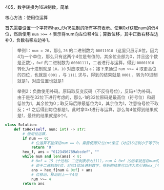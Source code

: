 405，数字转换为16进制数，简单

核心方法：使用位运算

首先需要设置一个字符串hax_f为16进制的所有字符表示。使用0xf获取num的低4位，然后使用 `num >>= 4` 表示将num向左位移4位；算数位移，其中正数右移左边补0，负数右移左边补1。

> 举例1：`num = 26`，那么 `26` 的二进制数为 `00011010`（这里只展示8位，因为4为一个单位，那么只有这两个4位是有值的，其余位全部为0，并且这个数是正数），`0xf` 的二进制数为 `00001111`，二者进行与运算，得到 `00001010` 转化为十进制就是 `10`，`10` 对应取值为 `a`；接下来通过 `num >>= 4` 取更高位的四位，也就是 `0001` ，与 `1111` 求与，得到的结果就是 `0001` ，转为10进制就是1，对应位置也就是1

> 举例2：负数使用补码。原码取反变反码（不反符号位），反码+1为补码。由于是在32位下进行考虑的，那么-1的32位原码是最高位（符号位）和最低位为1，其余位为0；取反码后除最低位为0，其余位为1，注意符号位不取反；+1 之后得到每位都是1。此时拿0xf进行与运算，那么每4位得到结果就是f，最终的结果就是8个f。

```python
class Solution:
    def toHex(self, num: int) -> str:
        # 使用位运算，
        if num == 0:
            # 位运算不能保证num == 0，需要使用32位int保证（对应16进制小于等于8位).
            return '0'
        hex_f, ans = "0123456789abcdef", ""
        while num and len(ans) < 8:
            # 0xf = 15（十进制）二进制表示为1111，num & 0xf 的结果就是将num的二进制后四位取出
            # 由于二进制每4位，对应1位16进制数字，得到的结果可以作为索引去hex_f中取值
            ans = hex_f[num & 0xf] + ans
            # 位移动，移动到上一个4位
            num >>= 4
        return ans
```


